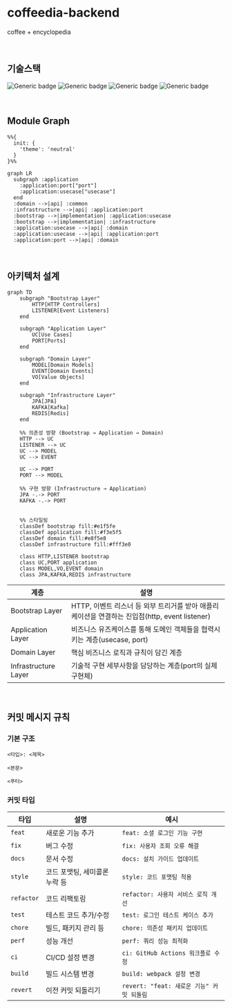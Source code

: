 # coffeedia-backend

coffee + encyclopedia


<br/>

## 기술스택

![Generic badge](https://img.shields.io/badge/21-OpenJDK-537E99.svg)
![Generic badge](https://img.shields.io/badge/3.5.4-SpringBoot-6DB33F.svg)
![Generic badge](https://img.shields.io/badge/14-PosgreSQL-01578B.svg)
![Generic badge](https://img.shields.io/badge/5.0-JUnit-DD524A.svg)

<br/>

## Module Graph

```mermaid
%%{
  init: {
    'theme': 'neutral'
  }
}%%

graph LR
  subgraph :application
    :application:port["port"]
    :application:usecase["usecase"]
  end
  :domain -->|api| :common
  :infrastructure -->|api| :application:port
  :bootstrap -->|implementation| :application:usecase
  :bootstrap -->|implementation| :infrastructure
  :application:usecase -->|api| :domain
  :application:usecase -->|api| :application:port
  :application:port -->|api| :domain
```

<br/>

## 아키텍처 설계

```mermaid
graph TD
    subgraph "Bootstrap Layer"
        HTTP[HTTP Controllers]
        LISTENER[Event Listeners]
    end
    
    subgraph "Application Layer"
        UC[Use Cases]
        PORT[Ports]
    end
    
    subgraph "Domain Layer"
        MODEL[Domain Models]
        EVENT[Domain Events]
        VO[Value Objects]
    end
    
    subgraph "Infrastructure Layer"
        JPA[JPA]
        KAFKA[Kafka]
        REDIS[Redis]
    end
    
    %% 의존성 방향 (Bootstrap → Application → Domain)
    HTTP --> UC
    LISTENER --> UC
    UC --> MODEL
    UC --> EVENT
  
    UC --> PORT
    PORT --> MODEL
    
    %% 구현 방향 (Infrastructure → Application)
    JPA -.-> PORT
    KAFKA -.-> PORT

    
    %% 스타일링
    classDef bootstrap fill:#e1f5fe
    classDef application fill:#f3e5f5
    classDef domain fill:#e8f5e8
    classDef infrastructure fill:#fff3e0
    
    class HTTP,LISTENER bootstrap
    class UC,PORT application
    class MODEL,VO,EVENT domain
    class JPA,KAFKA,REDIS infrastructure
```

| **계층**               | **설명**                                                                  |
|----------------------|-------------------------------------------------------------------------|
| Bootstrap Layer      | HTTP, 이벤트 리스너 등 외부 트리거를 받아 애플리케이션을 연결하는 진입점(http, event listener) |
| Application Layer    | 비즈니스 유즈케이스를 통해 도메인 객체들을 협력시키는 계층(usecase, port)                         |
| Domain Layer         | 핵심 비즈니스 로직과 규칙이 담긴 계층                                                   |
| Infrastructure Layer | 기술적 구현 세부사항을 담당하는 계층(port의 실제 구현체)                                      |

<br/>

## 커밋 메시지 규칙

### 기본 구조

```
<타입>: <제목>

<본문>

<푸터>
```

### 커밋 타입

| 타입         | 설명                | 예시                              |
|------------|-------------------|---------------------------------|
| `feat`     | 새로운 기능 추가         | `feat: 소셜 로그인 기능 구현`            |
| `fix`      | 버그 수정             | `fix: 사용자 조회 오류 해결`             |
| `docs`     | 문서 수정             | `docs: 설치 가이드 업데이트`             |
| `style`    | 코드 포맷팅, 세미콜론 누락 등 | `style: 코드 포맷팅 적용`              |
| `refactor` | 코드 리팩토링           | `refactor: 사용자 서비스 로직 개선`       |
| `test`     | 테스트 코드 추가/수정      | `test: 로그인 테스트 케이스 추가`          |
| `chore`    | 빌드, 패키지 관리 등      | `chore: 의존성 패키지 업데이트`           |
| `perf`     | 성능 개선             | `perf: 쿼리 성능 최적화`               |
| `ci`       | CI/CD 설정 변경       | `ci: GitHub Actions 워크플로 수정`    |
| `build`    | 빌드 시스템 변경         | `build: webpack 설정 변경`          |
| `revert`   | 이전 커밋 되돌리기        | `revert: "feat: 새로운 기능" 커밋 되돌림` |

